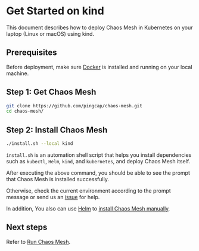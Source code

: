 # Get Started on kind

This document describes how to deploy Chaos Mesh in Kubernetes on your laptop (Linux or macOS) using kind.

## Prerequisites

Before deployment, make sure [Docker](https://docs.docker.com/install/) is installed and running on your local machine.

## Step 1: Get Chaos Mesh

```bash
git clone https://github.com/pingcap/chaos-mesh.git
cd chaos-mesh/
```

## Step 2: Install Chaos Mesh

```bash
./install.sh --local kind
```

`install.sh` is an automation shell script that helps you install dependencies such as `kubectl`, `Helm`, `kind`, and `kubernetes`, and deploy Chaos Mesh itself.

After executing the above command, you should be able to see the prompt that Chaos Mesh is installed successfully.

Otherwise, check the current environment according to the prompt message or send us an [issue](https://github.com/pingcap/chaos-mesh/issues) for help.

In addition, You also can use [Helm](https://helm.sh/) to [install Chaos Mesh manually](deploy.md).

## Next steps

Refer to [Run Chaos Mesh](run_chaos_mesh.md).
